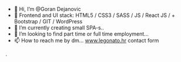 - 👋 Hi, I’m @Goran Dejanovic
- 👀 Frontend and UI  stack: HTML5 / CSS3 / SASS / JS / React JS /      + Bootstrap / GIT / WordPress
- 🌱 I’m currently creating small SPA-s..
- 💞️ I’m looking to find part time or full time employment...
- 📫 How to reach me by dm... www.legonato.hr contact form

<!---
gdejanovic/gdejanovic is a ✨ special ✨ repository because its `README.md` (this file) appears on your GitHub profile.
You can click the Preview link to take a look at your changes.
--->

.
